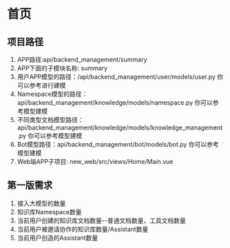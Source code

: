 # 首页

## 项目路径

1. APP路径:api/backend_management/summary
2. APP下面的子模块名称: summary
3. 用户APP模型的路径：/api/backend_management/user/models/user.py 你可以参考进行建模
4. Namespace模型的路径：api/backend_management/knowledge/models/namespace.py 你可以参考模型建模
5. 不同类型文档模型路径：api/backend_management/knowledge/models/knowledge_management.py 你可以参考模型建模
6. Bot模型路径：api/backend_management/bot/models/bot.py 你可以参考模型建模
7. Web端APP子项目: new_web/src/views/Home/Main.vue

## 第一版需求

1. 接入大模型的数量
2. 知识库Namespace数量
3. 当前用户创建的知识库文档数量--普通文档数量，工具文档数量
4. 当前用户被邀请协作的知识库数量/Assistant数量
5. 当前用户创造的Assistant数量